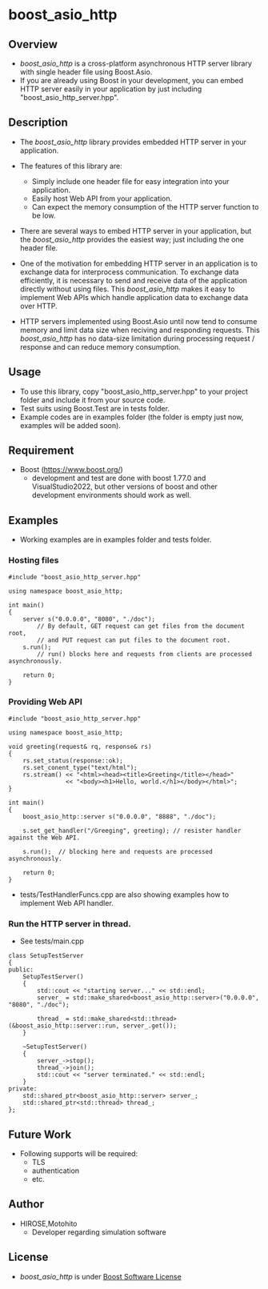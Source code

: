 boost_asio_http
===============

## Overview

- *boost_asio_http* is a cross-platform asynchronous HTTP server library with single header file using Boost.Asio.
- If you are already using Boost in your development, you can embed HTTP server easily in your application by just including "boost_asio_http_server.hpp".

## Description

- The *boost_asio_http* library provides embedded HTTP server in your application.
- The features of this library are:
	- Simply include one header file for easy integration into your application.
	- Easily host Web API from your application.
	- Can expect the memory consumption of the HTTP server function to be low.

- There are several ways to embed HTTP server in your application, but the *boost_asio_http* provides the easiest way; just including the one header file.

- One of the motivation for embedding HTTP server in an application is to exchange data for interprocess communication.
To exchange data efficiently, it is necessary to send and receive data of the application directly without using files.
This *boost_asio_http* makes it easy to implement Web APIs which handle application data to exchange data over HTTP.

- HTTP servers implemented using Boost.Asio until now tend to consume memory and limit data size when reciving and responding requests.
This *boost_asio_http* has no data-size limitation during processing request / response and can reduce memory consumption.

## Usage

- To use this library, copy "boost_asio_http_server.hpp" to your project folder and include it from your source code.
- Test suits using Boost.Test are in tests folder.
- Example codes are in examples folder (the folder is empty just now, examples will be added soon).

## Requirement

- Boost (https://www.boost.org/)
	- development and test are done with boost 1.77.0 and VisualStudio2022, but other versions of boost and other development environments should work as well.

## Examples

- Working examples are in examples folder and tests folder.

### Hosting files
````
#include "boost_asio_http_server.hpp"

using namespace boost_asio_http;

int main()
{
    server s("0.0.0.0", "8080", "./doc");
        // By default, GET request can get files from the document root,
        // and PUT request can put files to the document root.
    s.run();
        // run() blocks here and requests from clients are processed asynchronously.

    return 0;
}

````

### Providing Web API
````
#include "boost_asio_http_server.hpp"

using namespace boost_asio_http;

void greeting(request& rq, response& rs)
{
    rs.set_status(response::ok);
    rs.set_conent_type("text/html");
    rs.stream() << "<html><head><title>Greeting</title></head>"
                << "<body><h1>Hello, world.</h1></body></html>";
}

int main()
{
    boost_asio_http::server s("0.0.0.0", "8888", "./doc");

    s.set_get_handler("/Greeging", greeting); // resister handler against the Web API.

    s.run();  // blocking here and requests are processed asynchronously.

    return 0;
}
````
- tests/TestHandlerFuncs.cpp are also showing examples how to implement Web API handler.


### Run the HTTP server in thread.
- See tests/main.cpp

````
class SetupTestServer
{
public:
	SetupTestServer()
	{
		std::cout << "starting server..." << std::endl;
		server_ = std::make_shared<boost_asio_http::server>("0.0.0.0", "8080", "./doc");

		thread_ = std::make_shared<std::thread>(&boost_asio_http::server::run, server_.get());
	}

	~SetupTestServer()
	{
		server_->stop();
		thread_->join();
		std::cout << "server terminated." << std::endl;
	}
private:
	std::shared_ptr<boost_asio_http::server> server_;
	std::shared_ptr<std::thread> thread_;
};
````

## Future Work

- Following supports will be required:
	- TLS
	- authentication
	- etc.

## Author

- HIROSE,Motohito
	- Developer regarding simulation software

## License

- *boost_asio_http* is under [Boost Software License](https://www.boost.org/LICENSE_1_0.txt)
